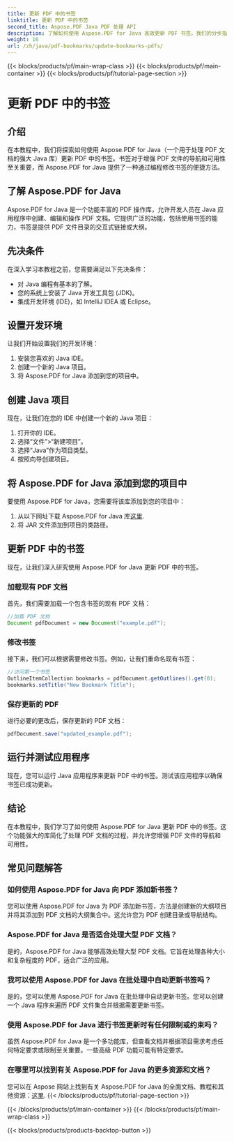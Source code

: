 ```yaml
---
title: 更新 PDF 中的书签
linktitle: 更新 PDF 中的书签
second_title: Aspose.PDF Java PDF 处理 API
description: 了解如何使用 Aspose.PDF for Java 高效更新 PDF 书签。我们的分步指南简化了此过程。
weight: 16
url: /zh/java/pdf-bookmarks/update-bookmarks-pdfs/
---
```


{{< blocks/products/pf/main-wrap-class >}}
{{< blocks/products/pf/main-container >}}
{{< blocks/products/pf/tutorial-page-section >}}

# 更新 PDF 中的书签


## 介绍

在本教程中，我们将探索如何使用 Aspose.PDF for Java（一个用于处理 PDF 文档的强大 Java 库）更新 PDF 中的书签。书签对于增强 PDF 文件的导航和可用性至关重要，而 Aspose.PDF for Java 提供了一种通过编程修改书签的便捷方法。

## 了解 Aspose.PDF for Java

Aspose.PDF for Java 是一个功能丰富的 PDF 操作库，允许开发人员在 Java 应用程序中创建、编辑和操作 PDF 文档。它提供广泛的功能，包括使用书签的能力，书签是提供 PDF 文件目录的交互式链接或大纲。

## 先决条件

在深入学习本教程之前，您需要满足以下先决条件：

- 对 Java 编程有基本的了解。
- 您的系统上安装了 Java 开发工具包 (JDK)。
- 集成开发环境 (IDE)，如 IntelliJ IDEA 或 Eclipse。

## 设置开发环境

让我们开始设置我们的开发环境：

1. 安装您喜欢的 Java IDE。
2. 创建一个新的 Java 项目。
3. 将 Aspose.PDF for Java 添加到您的项目中。

## 创建 Java 项目

现在，让我们在您的 IDE 中创建一个新的 Java 项目：

1. 打开你的 IDE。
2. 选择“文件”>“新建项目”。
3. 选择“Java”作为项目类型。
4. 按照向导创建项目。

## 将 Aspose.PDF for Java 添加到您的项目中

要使用 Aspose.PDF for Java，您需要将该库添加到您的项目中：

1. 从以下网址下载 Aspose.PDF for Java 库[这里](https://releases.aspose.com/pdf/java/).
2. 将 JAR 文件添加到项目的类路径。

## 更新 PDF 中的书签

现在，让我们深入研究使用 Aspose.PDF for Java 更新 PDF 中的书签。

### 加载现有 PDF 文档

首先，我们需要加载一个包含书签的现有 PDF 文档：

```java
//加载 PDF 文档
Document pdfDocument = new Document("example.pdf");
```

### 修改书签

接下来，我们可以根据需要修改书签。例如，让我们重命名现有书签：

```java
//访问第一个书签
OutlineItemCollection bookmarks = pdfDocument.getOutlines().get(0);
bookmarks.setTitle("New Bookmark Title");
```

### 保存更新的 PDF

进行必要的更改后，保存更新的 PDF 文档：

```java
pdfDocument.save("updated_example.pdf");
```

## 运行并测试应用程序

现在，您可以运行 Java 应用程序来更新 PDF 中的书签。测试该应用程序以确保书签已成功更新。

## 结论

在本教程中，我们学习了如何使用 Aspose.PDF for Java 更新 PDF 中的书签。这个功能强大的库简化了处理 PDF 文档的过程，并允许您增强 PDF 文件的导航和可用性。

## 常见问题解答

### 如何使用 Aspose.PDF for Java 向 PDF 添加新书签？

您可以使用 Aspose.PDF for Java 为 PDF 添加新书签，方法是创建新的大纲项目并将其添加到 PDF 文档的大纲集合中。这允许您为 PDF 创建目录或导航结构。

### Aspose.PDF for Java 是否适合处理大型 PDF 文档？

是的，Aspose.PDF for Java 能够高效处理大型 PDF 文档。它旨在处理各种大小和复杂程度的 PDF，适合广泛的应用。

### 我可以使用 Aspose.PDF for Java 在批处理中自动更新书签吗？

是的，您可以使用 Aspose.PDF for Java 在批处理中自动更新书签。您可以创建一个 Java 程序来遍历 PDF 文件集合并根据需要更新书签。

### 使用 Aspose.PDF for Java 进行书签更新时有任何限制或约束吗？

虽然 Aspose.PDF for Java 是一个多功能库，但查看文档并根据项目需求考虑任何特定要求或限制至关重要。一些高级 PDF 功能可能有特定要求。

### 在哪里可以找到有关 Aspose.PDF for Java 的更多资源和文档？

您可以在 Aspose 网站上找到有关 Aspose.PDF for Java 的全面文档、教程和其他资源：[这里](https://reference.aspose.com/pdf/java/).
{{< /blocks/products/pf/tutorial-page-section >}}

{{< /blocks/products/pf/main-container >}}
{{< /blocks/products/pf/main-wrap-class >}}

{{< blocks/products/products-backtop-button >}}
